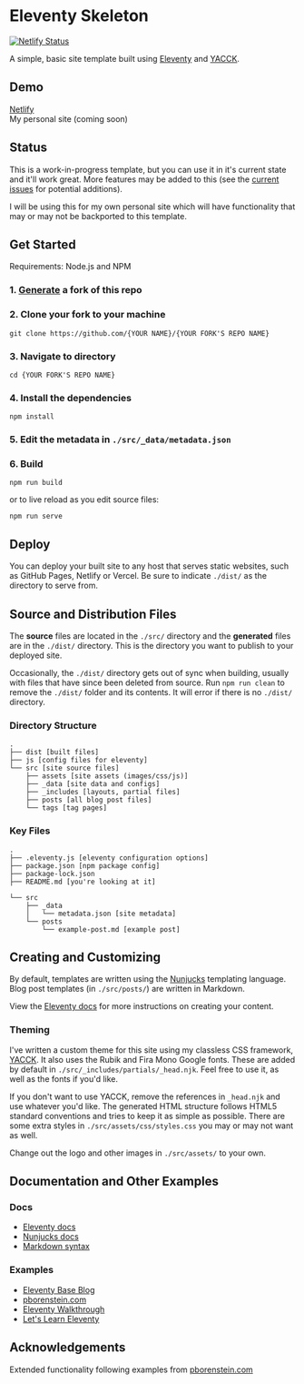 # Eleventy Skeleton

[![Netlify Status](https://api.netlify.com/api/v1/badges/afd45c80-67c8-4a6f-9c21-8860a2d5ea02/deploy-status)](https://app.netlify.com/sites/eleventy-skeleton/deploys)

A simple, basic site template built using [Eleventy](https://www.11ty.dev/) and [YACCK](https://spncrhrstn.github.io/yacck/).

## Demo
[Netlify](https://eleventy-skeleton.netlify.app/)  
My personal site (coming soon)

## Status

This is a work-in-progress template, but you can use it in it's current state and it'll work great. More features may be added to this (see the [current issues](https://github.com/spncrhrstn/eleventy-site/issues) for potential additions).

I will be using this for my own personal site which will have functionality that may or may not be backported to this template.

## Get Started

Requirements: Node.js and NPM

### 1. [Generate](https://github.com/spncrhrstn/eleventy-site/generate) a fork of this repo 

### 2. Clone your fork to your machine
```
git clone https://github.com/{YOUR NAME}/{YOUR FORK'S REPO NAME}
```

### 3. Navigate to directory
```
cd {YOUR FORK'S REPO NAME}
```

### 4. Install the dependencies
```
npm install
```

### 5. Edit the metadata in `./src/_data/metadata.json`

### 6. Build
```
npm run build
```

or to live reload as you edit source files:
```
npm run serve
```

## Deploy

You can deploy your built site to any host that serves static websites, such as GitHub Pages, Netlify or Vercel. Be sure to indicate `./dist/` as the directory to serve from.

## Source and Distribution Files

The **source** files are located in the `./src/` directory and the **generated** files are in the `./dist/` directory. This is the directory you want to publish to your deployed site.

Occasionally, the `./dist/` directory gets out of sync when building, usually with files that have since been deleted from source. Run `npm run clean` to remove the `./dist/` folder and its contents. It will error if there is no `./dist/` directory. 

### Directory Structure

```
.
├── dist [built files]  
├── js [config files for eleventy]
└── src [site source files]
    ├── assets [site assets (images/css/js)]
    ├── _data [site data and configs]
    ├── _includes [layouts, partial files]
    ├── posts [all blog post files]
    └── tags [tag pages]
```

### Key Files

```
.
├── .eleventy.js [eleventy configuration options]
├── package.json [npm package config]
├── package-lock.json
├── README.md [you're looking at it]

└── src
    ├── _data
    │   └── metadata.json [site metadata]
    └── posts
        └── example-post.md [example post]
```

## Creating and Customizing

By default, templates are written using the [Nunjucks](https://mozilla.github.io/nunjucks/) templating language. Blog post templates (in `./src/posts/`) are written in Markdown. 

View the [Eleventy docs](https://www.11ty.dev/docs/) for more instructions on creating your content.

### Theming

I've written a custom theme for this site using my classless CSS framework, [YACCK](https://spncrhrstn.github.io/yacck/). It also uses the Rubik and Fira Mono Google fonts. These are added by default in `./src/_includes/partials/_head.njk`. Feel free to use it, as well as the fonts if you'd like. 

If you don't want to use YACCK, remove the references in `_head.njk` and use whatever you'd like. The generated HTML structure follows HTML5 standard conventions and tries to keep it as simple as possible. There are some extra styles in `./src/assets/css/styles.css` you may or may not want as well.

Change out the logo and other images in `./src/assets/` to your own.

## Documentation and Other Examples

### Docs
* [Eleventy docs](https://www.11ty.dev/docs/) 
* [Nunjucks docs](https://mozilla.github.io/nunjucks/)
* [Markdown syntax](https://www.markdownguide.org/)

### Examples
* [Eleventy Base Blog](https://github.com/11ty/eleventy-base-blog) 
* [pborenstein.com](https://github.com/pborenstein/pborenstein.com)
* [Eleventy Walkthrough](https://rphunt.github.io/eleventy-walkthrough/)
* [Let's Learn Eleventy](https://www.learnwithjason.dev/let-s-learn-eleventy)

## Acknowledgements
Extended functionality following examples from [pborenstein.com](https://github.com/pborenstein/pborenstein.com)
